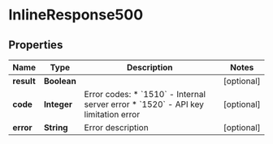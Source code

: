 # InlineResponse500

## Properties
Name | Type | Description | Notes
------------ | ------------- | ------------- | -------------
**result** | **Boolean** |  |  [optional]
**code** | **Integer** | Error codes:   * &#x60;1510&#x60; - Internal server error   * &#x60;1520&#x60; - API key limitation error  |  [optional]
**error** | **String** | Error description |  [optional]
